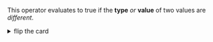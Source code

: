 This operator evaluates to true if the **type** _or_ **value** of two values are
_different_.

<details>
<summary>flip the card</summary>
<br>

# _strict inequality_ operator: `!==`

```js
'use strict';

// you can use this operator to compare primitives directly
console.log('4' !== 4);

// or to compare the values stored in variables
let stringFour = '4';
let numberFour = 4;
console.log(stringFour !== numberFour);
```

</details>
